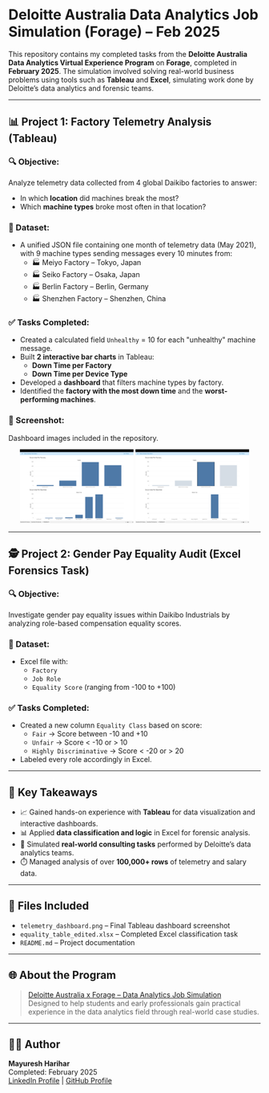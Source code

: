 # Deloitte Australia Data Analytics Job Simulation (Forage) – Feb 2025

This repository contains my completed tasks from the **Deloitte Australia Data Analytics Virtual Experience Program** on **Forage**, completed in **February 2025**. The simulation involved solving real-world business problems using tools such as **Tableau** and **Excel**, simulating work done by Deloitte’s data analytics and forensic teams.

---

## 📊 Project 1: Factory Telemetry Analysis (Tableau)

### 🔍 Objective:
Analyze telemetry data collected from 4 global Daikibo factories to answer:
- In which **location** did machines break the most?
- Which **machine types** broke most often in that location?

### 📁 Dataset:
- A unified JSON file containing one month of telemetry data (May 2021), with 9 machine types sending messages every 10 minutes from:
  - 🏭 Meiyo Factory – Tokyo, Japan  
  - 🏭 Seiko Factory – Osaka, Japan  
  - 🏭 Berlin Factory – Berlin, Germany  
  - 🏭 Shenzhen Factory – Shenzhen, China  

### ✅ Tasks Completed:
- Created a calculated field `Unhealthy` = 10 for each "unhealthy" machine message.
- Built **2 interactive bar charts** in Tableau:
  - **Down Time per Factory**
  - **Down Time per Device Type**
- Developed a **dashboard** that filters machine types by factory.
- Identified the **factory with the most down time** and the **worst-performing machines**.

### 📸 Screenshot:

Dashboard images included in the repository.

<p align="center">
  <img src="Tableu dashboard 1.png" width="45%" alt="Dashboard Screenshot 1"/>
  <img src="Tableu dashboard 2.png" width="45%" alt="Dashboard Screenshot 2"/>
</p>

---

## 🕵️ Project 2: Gender Pay Equality Audit (Excel Forensics Task)

### 🔍 Objective:
Investigate gender pay equality issues within Daikibo Industrials by analyzing role-based compensation equality scores.

### 📁 Dataset:
- Excel file with:
  - `Factory`
  - `Job Role`
  - `Equality Score` (ranging from -100 to +100)

### ✅ Tasks Completed:
- Created a new column `Equality Class` based on score:
  - `Fair` → Score between -10 and +10  
  - `Unfair` → Score < -10 or > 10  
  - `Highly Discriminative` → Score < -20 or > 20
- Labeled every role accordingly in Excel.

---

## 📌 Key Takeaways
- 📈 Gained hands-on experience with **Tableau** for data visualization and interactive dashboards.
- 📊 Applied **data classification and logic** in Excel for forensic analysis.
- 🤝 Simulated **real-world consulting tasks** performed by Deloitte’s data analytics teams.
- ⏱️ Managed analysis of over **100,000+ rows** of telemetry and salary data.

---

## 📂 Files Included
- `telemetry_dashboard.png` – Final Tableau dashboard screenshot  
- `equality_table_edited.xlsx` – Completed Excel classification task  
- `README.md` – Project documentation

---

## 🌐 About the Program

> [Deloitte Australia x Forage – Data Analytics Job Simulation](https://www.theforage.com/)  
> Designed to help students and early professionals gain practical experience in the data analytics field through real-world case studies.

---

## 🧑‍💼 Author

**Mayuresh Harihar**  
Completed: February 2025  
[LinkedIn Profile](https://www.linkedin.com/) | [GitHub Profile](https://github.com/)
